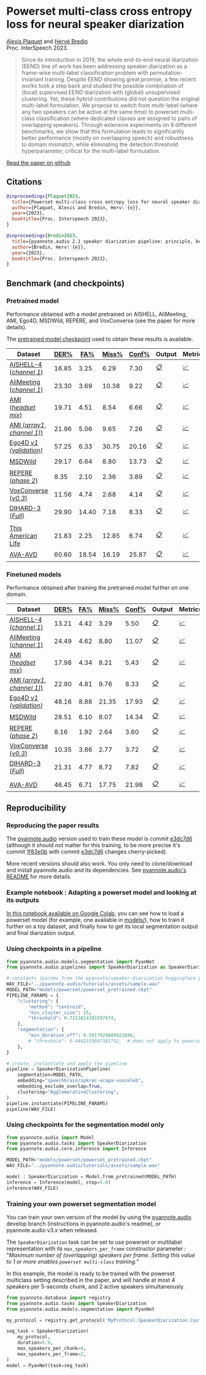 # Powerset multi-class cross entropy loss for neural speaker diarization

[Alexis Plaquet](https://frenchkrab.github.io/) and [Hervé Bredin](https://herve.niderb.fr)  
Proc. InterSpeech 2023.

> Since its introduction in 2019, the whole end-to-end neural diarization (EEND) line of work has been addressing speaker diarization as a frame-wise multi-label classification problem with permutation-invariant training. Despite EEND showing great promise, a few recent works took a step back and studied the possible combination of (local) supervised EEND diarization with (global) unsupervised clustering. Yet, these hybrid contributions did not question the original multi-label formulation. We propose to switch from multi-label (where any two speakers can be active at the same time) to powerset multi-class classification (where dedicated classes are assigned to pairs of overlapping speakers). Through extensive experiments on 9 different benchmarks, we show that this formulation leads to significantly better performance (mostly on overlapping speech) and robustness to domain mismatch, while eliminating the detection threshold hyperparameter, critical for the multi-label formulation.

[Read the paper on github](./powerset_speaker_diarization_paper.pdf)

## Citations

```bibtex
@inproceedings{Plaquet2023,
  title={Powerset multi-class cross entropy loss for neural speaker diarization},
  author={Plaquet, Alexis and Bredin, Herv\'{e}},
  year={2023},
  booktitle={Proc. Interspeech 2023},
}

@inproceedings{Bredin2023,
  title={pyannote.audio 2.1 speaker diarization pipeline: principle, benchmark, and recipe},
  author={Bredin, Herv\'{e}},
  year={2023},
  booktitle={Proc. Interspeech 2023},
}
```

## Benchmark (and checkpoints)


### Pretrained model

Performance obtained with a model pretrained on AISHELL, AliMeeting, AMI, Ego4D, MSDWild, REPERE, and VoxConverse (see the paper for more details).

The [pretrained model checkpoint](models/powerset/powerset_pretrained.ckpt) used to obtain these results is available.


|Dataset | [DER%](. "Diarization error rate") | [FA%](. "False alarm rate") | [Miss%](. "Missed detection rate") | [Conf%](. "Speaker confusion rate") | Output | Metrics |
|---|---|---|---|---|---|---|
[AISHELL-4 (*channel 1*)](http://www.openslr.org/111/) | 16.85 | 3.25 | 6.29 | 7.30 | [:clipboard:](rttm/powerset/pretrained/AISHELL.SpeakerDiarization.Benchmark.test.rttm) | [:chart_with_upwards_trend:](eval/powerset/pretrained/AISHELL.SpeakerDiarization.Benchmark.test.eval)
[AliMeeting (*channel 1*)](https://www.openslr.org/119/) | 23.30 | 3.69 | 10.38 | 9.22 | [:clipboard:](rttm/powerset/pretrained/AliMeeting.SpeakerDiarization.Benchmark.test.rttm) | [:chart_with_upwards_trend:](eval/powerset/pretrained/AliMeeting.SpeakerDiarization.Benchmark.test.eval)
[AMI (*headset mix*)](https://groups.inf.ed.ac.uk/ami/corpus/) | 19.71 | 4.51 | 8.54 | 6.66 | [:clipboard:](rttm/powerset/pretrained/AMI.SpeakerDiarization.Benchmark.test.rttm) | [:chart_with_upwards_trend:](eval/powerset/pretrained/AMI.SpeakerDiarization.Benchmark.test.eval)
[AMI (*array1, channel 1)*)](https://groups.inf.ed.ac.uk/ami/corpus/) | 21.96 | 5.06 | 9.65 | 7.26 | [:clipboard:](rttm/powerset/pretrained/AMI-SDM.SpeakerDiarization.Benchmark.test.rttm) | [:chart_with_upwards_trend:](eval/powerset/pretrained/AMI-SDM.SpeakerDiarization.Benchmark.test.eval)
[Ego4D *v1 (validation)*](https://arxiv.org/abs/2110.07058) | 57.25 | 6.33 | 30.75 | 20.16 | [:clipboard:](rttm/powerset/pretrained/Ego4D.SpeakerDiarization.Benchmark.development.rttm) | [:chart_with_upwards_trend:](eval/powerset/pretrained/Ego4D.SpeakerDiarization.Benchmark.development.eval)
[MSDWild]() | 29.17 | 6.64 | 8.80 | 13.73 | [:clipboard:](rttm/powerset/pretrained/MSDWILD.SpeakerDiarization.Benchmark.test.rttm) | [:chart_with_upwards_trend:](eval/powerset/pretrained/MSDWILD.SpeakerDiarization.Benchmark.test.eval)
[REPERE (*phase 2*)](https://islrn.org/resources/360-758-359-485-0/) | 8.35 | 2.10 | 2.36 | 3.89 | [:clipboard:](rttm/powerset/pretrained/REPERE.SpeakerDiarization.Benchmark.test.rttm) | [:chart_with_upwards_trend:](eval/powerset/pretrained/REPERE.SpeakerDiarization.Benchmark.test.eval)
[VoxConverse (*v0.3*)](https://github.com/joonson/voxconverse) | 11.56 | 4.74 | 2.68 | 4.14 | [:clipboard:](rttm/powerset/pretrained/VoxConverse.SpeakerDiarization.Benchmark.test.rttm) | [:chart_with_upwards_trend:](eval/powerset/pretrained/VoxConverse.SpeakerDiarization.Benchmark.test.eval)
[DIHARD-3 (*Full*)](https://arxiv.org/abs/2012.01477) | 29.90 | 14.40 | 7.18 | 8.33 | [:clipboard:](rttm/powerset/pretrained/DIHARD.SpeakerDiarization.Benchmark.test.rttm) | [:chart_with_upwards_trend:](eval/powerset/pretrained/DIHARD.SpeakerDiarization.Benchmark.test.eval)
| | | | | | | |
[This American Life](https://arxiv.org/abs/2005.08072) | 21.83 | 2.25 | 12.85 | 6.74 | [:clipboard:](rttm/powerset/pretrained/ThisAmericanLife.SpeakerDiarization.Benchmark.test.rttm) | [:chart_with_upwards_trend:](eval/powerset/pretrained/ThisAmericanLife.SpeakerDiarization.Benchmark.test.eval)
[AVA-AVD](https://arxiv.org/abs/2111.14448) | 60.60 | 18.54 | 16.19 | 25.87 | [:clipboard:](rttm/powerset/pretrained/AVA-AVD.SpeakerDiarization.Benchmark.test.rttm) | [:chart_with_upwards_trend:](eval/powerset/pretrained/AVA-AVD.SpeakerDiarization.Benchmark.test.eval)

### Finetuned models

Performance obtained after training the pretrained model further on one domain.

|Dataset | [DER%](. "Diarization error rate") | [FA%](. "False alarm rate") | [Miss%](. "Missed detection rate") | [Conf%](. "Speaker confusion rate") | Output | Metrics | Checkpoint |
|---|---|---|---|---|---|---|---|
[AISHELL-4 (*channel 1*)](http://www.openslr.org/111/) | 13.21 | 4.42 | 3.29 | 5.50 | [:clipboard:](rttm/powerset/adapted/AISHELL.SpeakerDiarization.Benchmark.test.rttm) | [:chart_with_upwards_trend:](eval/powerset/adapted/AISHELL.SpeakerDiarization.Benchmark.test.eval) | [:floppy_disk:](models/powerset/adapted/AISHELL.ckpt)
[AliMeeting (*channel 1*)](https://www.openslr.org/119/) | 24.49 | 4.62 | 8.80 | 11.07 | [:clipboard:](rttm/powerset/adapted/AliMeeting.SpeakerDiarization.Benchmark.test.rttm) | [:chart_with_upwards_trend:](eval/powerset/adapted/AliMeeting.SpeakerDiarization.Benchmark.test.eval) | [:floppy_disk:](models/powerset/adapted/AliMeeting.ckpt)
[AMI (*headset mix*)](https://groups.inf.ed.ac.uk/ami/corpus/) | 17.98 | 4.34 | 8.21 | 5.43 | [:clipboard:](rttm/powerset/adapted/AMI.SpeakerDiarization.Benchmark.test.rttm) | [:chart_with_upwards_trend:](eval/powerset/adapted/AMI.SpeakerDiarization.Benchmark.test.eval) | [:floppy_disk:](models/powerset/adapted/AMI.ckpt)
[AMI (*array1, channel 1)*)](https://groups.inf.ed.ac.uk/ami/corpus/) | 22.90 | 4.81 | 9.76 | 8.33 | [:clipboard:](rttm/powerset/adapted/AMI-SDM.SpeakerDiarization.Benchmark.test.rttm) | [:chart_with_upwards_trend:](eval/powerset/adapted/AMI-SDM.SpeakerDiarization.Benchmark.test.eval) | [:floppy_disk:](models/powerset/adapted/AMI-SDM.ckpt)
[Ego4D *v1 (validation)*](https://arxiv.org/abs/2110.07058) | 48.16 | 8.88 | 21.35 | 17.93 | [:clipboard:](rttm/powerset/adapted/Ego4D.SpeakerDiarization.Benchmark.development.rttm) | [:chart_with_upwards_trend:](eval/powerset/adapted/Ego4D.SpeakerDiarization.Benchmark.development.eval) | [:floppy_disk:](models/powerset/adapted/Ego4D.ckpt)
[MSDWild]() | 28.51 | 6.10 | 8.07 | 14.34 | [:clipboard:](rttm/powerset/adapted/MSDWILD.SpeakerDiarization.Benchmark.test.rttm) | [:chart_with_upwards_trend:](eval/powerset/adapted/MSDWILD.SpeakerDiarization.Benchmark.test.eval) | [:floppy_disk:](models/powerset/adapted/MSDWILD.ckpt)
[REPERE (*phase 2*)](https://islrn.org/resources/360-758-359-485-0/) | 8.16 | 1.92 | 2.64 | 3.60 | [:clipboard:](rttm/powerset/adapted/REPERE.SpeakerDiarization.Benchmark.test.rttm) | [:chart_with_upwards_trend:](eval/powerset/adapted/REPERE.SpeakerDiarization.Benchmark.test.eval) | [:floppy_disk:](models/powerset/adapted/REPERE.ckpt)
[VoxConverse (*v0.3*)](https://github.com/joonson/voxconverse) | 10.35 | 3.86 | 2.77 | 3.72 | [:clipboard:](rttm/powerset/adapted/VoxConverse.SpeakerDiarization.Benchmark.test.rttm) | [:chart_with_upwards_trend:](eval/powerset/adapted/VoxConverse.SpeakerDiarization.Benchmark.test.eval) | [:floppy_disk:](models/powerset/adapted/VoxConverse.ckpt)
[DIHARD-3 (*Full*)](https://arxiv.org/abs/2012.01477) | 21.31 | 4.77 | 8.72 | 7.82 | [:clipboard:](rttm/powerset/adapted/DIHARD.SpeakerDiarization.Benchmark.test.rttm) | [:chart_with_upwards_trend:](eval/powerset/adapted/DIHARD.SpeakerDiarization.Benchmark.test.eval) | [:floppy_disk:](models/powerset/adapted/DIHARD.ckpt)
| | | | | | | |
[AVA-AVD](https://arxiv.org/abs/2111.14448) | 46.45 | 6.71 | 17.75 | 21.98 | [:clipboard:](rttm/powerset/adapted/AVA-AVD.SpeakerDiarization.Benchmark.test.rttm) | [:chart_with_upwards_trend:](eval/powerset/adapted/AVA-AVD.SpeakerDiarization.Benchmark.test.eval) | [:floppy_disk:](models/powerset/adapted/AVA-AVD.ckpt)


## Reproducibility

### Reproducing the paper results
The [pyannote.audio](https://github.com/pyannote/pyannote-audio) version used to train these model is commit [e3dc7d6](https://github.com/pyannote/pyannote-audio/commit/e3dc7d68cc60c7d4f89df005b58674aa936b0882) (although it should not matter for this training, to be more precise it's commit [1f83e0b](https://github.com/pyannote/pyannote-audio/commit/1f83e0b867e5b9e0221e238e7955b7d6fc4ea967) with commit [e3dc7d6](https://github.com/pyannote/pyannote-audio/commit/e3dc7d68cc60c7d4f89df005b58674aa936b0882) changes cherry-picked).

More recent versions should also work. You only need to clone/download and install pyannote.audio and its dependencies. See [pyannote.audio's README](https://github.com/pyannote/pyannote-audio#installation) for more details.

### Example notebook : Adapting a powerset model and looking at its outputs

[In this notebook available on Google Colab](https://colab.research.google.com/drive/1S7ayat76N-xluD4gvN958O7QCpW8-u0l?usp=sharing), you can see how to load a powerset model (for example, one available in [models/](./models/)), how to train it further on a toy dataset, and finally how to get its local segmentation output and final diarization output.

### Using checkpoints in a pipeline
```python
from pyannote.audio.models.segmentation import PyanNet
from pyannote.audio.pipelines import SpeakerDiarization as SpeakerDiarizationPipeline

# constants (params from the pyannote/speaker-diarization huggingface pipeline)
WAV_FILE="../pyannote-audio/tutorials/assets/sample.wav"
MODEL_PATH="models/powerset/powerset_pretrained.ckpt"
PIPELINE_PARAMS = {
    "clustering": {
        "method": "centroid",
        "min_cluster_size": 15,
        "threshold": 0.7153814381597874,
    },
    "segmentation": {
        "min_duration_off": 0.5817029604921046,
        # "threshold": 0.4442333667381752,  # does not apply to powerset
    },
}

# create, instantiate and apply the pipeline
pipeline = SpeakerDiarizationPipeline(
    segmentation=MODEL_PATH,
    embedding="speechbrain/spkrec-ecapa-voxceleb",
    embedding_exclude_overlap=True,
    clustering="AgglomerativeClustering",
)
pipeline.instantiate(PIPELINE_PARAMS)
pipeline(WAV_FILE)
```

### Using checkpoints for the segmentation model only
```python
from pyannote.audio import Model
from pyannote.audio.tasks import SpeakerDiarization
from pyannote.audio.core.inference import Inference

MODEL_PATH="models/powerset/powerset_pretrained.ckpt"
WAV_FILE="../pyannote-audio/tutorials/assets/sample.wav"

model : SpeakerDiarization = Model.from_pretrained(MODEL_PATH)
inference = Inference(model, step=5.0)
inference(WAV_FILE)
```

### Training your own powerset segmentation model
You can train your own version of the model by using the [pyannote.audio](https://github.com/pyannote/pyannote-audio) develop branch (instructions in pyannote.audio's readme), or pyannote.audio v3.x when released.

The `SpeakerDiarization` task can be set to use powerset or multilabel representation with its `max_speakers_per_frame` constructor parameter : "*Maximum number of (overlapping) speakers per frame. Setting this value to 1 or more enables `powerset multi-class` training.*"

In this example, the model is ready to be trained with the powerset multiclass setting described in the paper, and will handle at most 4 speakers per 5-seconds chunk, and 2 active speakers simultaneously.

```python
from pyannote.database import registry
from pyannote.audio.tasks import SpeakerDiarization
from pyannote.audio.models.segmentation import PyanNet

my_protocol = registry.get_protocol('MyProtocol.SpeakerDiarization.Custom')

seg_task = SpeakerDiarization(
    my_protocol, 
    duration=5.0,
    max_speakers_per_chunk=4,
    max_speakers_per_frame=2,
)
model = PyanNet(task=seg_task)
```

